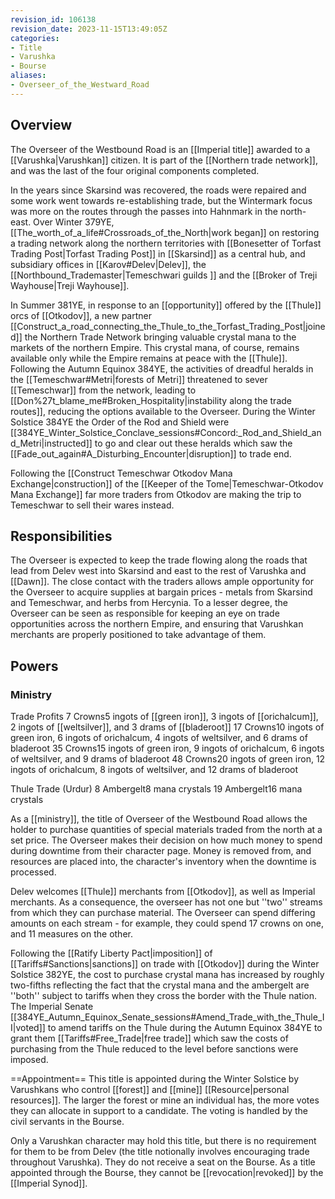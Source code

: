 ```yaml
---
revision_id: 106138
revision_date: 2023-11-15T13:49:05Z
categories:
- Title
- Varushka
- Bourse
aliases:
- Overseer_of_the_Westward_Road
---
```


## Overview
The Overseer of the Westbound Road is an [[Imperial title]] awarded to a [[Varushka|Varushkan]] citizen. It is part of the [[Northern trade network]], and was the last of the four original components completed.

In the years since Skarsind was recovered, the roads were repaired and some work went towards re-establishing trade, but the Wintermark focus was more on the routes through the passes into Hahnmark in the north-east. Over Winter 379YE, [[The_worth_of_a_life#Crossroads_of_the_North|work began]] on restoring a trading network along the northern territories with [[Bonesetter of Torfast Trading Post|Torfast Trading Post]] in [[Skarsind]] as a central hub, and subsidiary offices in [[Karov#Delev|Delev]], the [[Northbound_Trademaster|Temeschwari guilds ]] and the [[Broker of Treji Wayhouse|Treji Wayhouse]].

In Summer 381YE, in response to an [[opportunity]] offered by the [[Thule]] orcs of [[Otkodov]], a new partner [[Construct_a_road_connecting_the_Thule_to_the_Torfast_Trading_Post|joined]] the Northern Trade Network bringing valuable crystal mana to the markets of the northern Empire. This crystal mana, of course, remains available only while the Empire remains at peace with the [[Thule]]. Following the Autumn Equinox 384YE, the activities of dreadful heralds in the [[Temeschwar#Metri|forests of Metri]] threatened to sever [[Temeschwar]] from the network, leading to [[Don%27t_blame_me#Broken_Hospitality|instability along the trade routes]], reducing the options available to the Overseer. During the Winter Solstice 384YE the Order of the Rod and Shield were [[384YE_Winter_Solstice_Conclave_sessions#Concord:_Rod_and_Shield_and_Metri|instructed]] to go and clear out these heralds which saw the  [[Fade_out_again#A_Disturbing_Encounter|disruption]] to trade end.

Following the [[Construct Temeschwar Otkodov Mana Exchange|construction]] of the [[Keeper of the Tome|Temeschwar-Otkodov Mana Exchange]] far more traders from Otkodov are making the trip to Temeschwar to sell their wares instead.

## Responsibilities
The Overseer is expected to keep the trade flowing along the roads that lead from Delev west into Skarsind and east to the rest of Varushka and [[Dawn]]. The close contact with the traders allows ample opportunity for the Overseer to acquire supplies at bargain prices - metals from Skarsind and Temeschwar, and herbs from Hercynia. To a lesser degree, the Overseer can be seen as responsible for keeping an eye on trade opportunities across the northern Empire, and ensuring that Varushkan merchants are properly positioned to take advantage of them.

## Powers
### Ministry

Trade Profits
7 Crowns5 ingots of [[green iron]], 3 ingots of [[orichalcum]], 2 ingots of [[weltsilver]], and 3 drams of [[bladeroot]]
17 Crowns10 ingots of green iron, 6 ingots of orichalcum, 4 ingots of weltsilver, and 6 drams of bladeroot
35 Crowns15 ingots of green iron, 9 ingots of orichalcum, 6 ingots of weltsilver, and 9 drams of bladeroot
48 Crowns20 ingots of green iron, 12 ingots of orichalcum, 8 ingots of weltsilver, and 12 drams of bladeroot

Thule Trade (Urdur)
8 Ambergelt8 mana crystals
19 Ambergelt16 mana crystals


As a [[ministry]], the title of Overseer of the Westbound Road allows the holder to purchase quantities of special materials traded from the north at a set price. The Overseer makes their decision on how much money to spend during downtime from their character page. Money is removed from, and resources are placed into, the character's inventory when the downtime is processed.

Delev welcomes [[Thule]] merchants from [[Otkodov]], as well as Imperial merchants. As a consequence, the overseer has not one but ''two'' streams from which they can purchase material. The Overseer can spend differing amounts on each stream - for example, they could spend 17 crowns on one, and 11 measures on the other.

Following the [[Ratify Liberty Pact|imposition]] of [[Tariffs#Sanctions|sanctions]] on trade with [[Otkodov]] during the Winter Solstice 382YE, the cost to purchase crystal mana has increased by roughly two-fifths reflecting the fact that the crystal mana and the ambergelt are ''both'' subject to tariffs when they cross the border with the Thule nation. The Imperial Senate [[384YE_Autumn_Equinox_Senate_sessions#Amend_Trade_with_the_Thule_II|voted]] to amend tariffs on the Thule during the Autumn Equinox 384YE to grant them [[Tariffs#Free_Trade|free trade]] which saw the costs of purchasing from the Thule reduced to the level before sanctions were imposed.

==Appointment== 
This title is appointed during the Winter Solstice by Varushkans who control [[forest]] and [[mine]] [[Resource|personal resources]]. The larger the forest or mine an individual has, the more votes they can allocate in support to a candidate. The voting is handled by the civil servants in the Bourse. 

Only a Varushkan character may hold this title, but there is no requirement for them to be from Delev (the title notionally involves encouraging trade throughout Varushka). They do not receive a seat on the Bourse. As a title appointed through the Bourse, they cannot be [[revocation|revoked]] by the [[Imperial Synod]].





